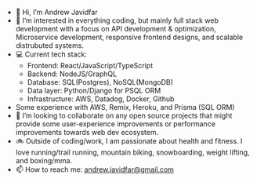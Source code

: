 - 👋 Hi, I’m Andrew Javidfar
- 🧠 I’m interested in everything coding, but mainly full stack web development with a focus on API development & optimization, Microservice development, responsive frontend designs, and scalable distrubuted systems.
- 💻 Current tech stack: 
  - Frontend: React/JavaScript/TypeScript
  - Backend: NodeJS/GraphQL
  - Database: SQL(Postgres), NoSQL(MongoDB)
  - Data layer: Python/Django for PSQL ORM
  - Infrastructure: AWS, Datadog, Docker, Github
- Some experience with AWS, Remix, Heroku, and Prisma (SQL ORM)
- 🤜 I’m looking to collaborate on any open source projects that might provide some user-experience improvements or performance improvements towards web dev ecosystem.
- 🚲 Outside of coding/work, I am passionate about health and fitness. I love running/trail running, mountain biking, snowboarding, weight lifting, and boxing/mma. 
- 📫 How to reach me: andrew.javidfar@gmail.com

<!---
javida1492/javida1492 is a ✨ special ✨ repository because its `README.md` (this file) appears on your GitHub profile.
You can click the Preview link to take a look at your changes.
--->
